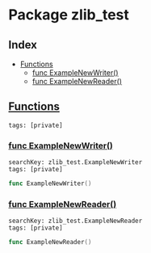 # Package zlib_test

## Index

* [Functions](#func)
    * [func ExampleNewWriter()](#ExampleNewWriter)
    * [func ExampleNewReader()](#ExampleNewReader)


## <a id="func" href="#func">Functions</a>

```
tags: [private]
```

### <a id="ExampleNewWriter" href="#ExampleNewWriter">func ExampleNewWriter()</a>

```
searchKey: zlib_test.ExampleNewWriter
tags: [private]
```

```Go
func ExampleNewWriter()
```

### <a id="ExampleNewReader" href="#ExampleNewReader">func ExampleNewReader()</a>

```
searchKey: zlib_test.ExampleNewReader
tags: [private]
```

```Go
func ExampleNewReader()
```


